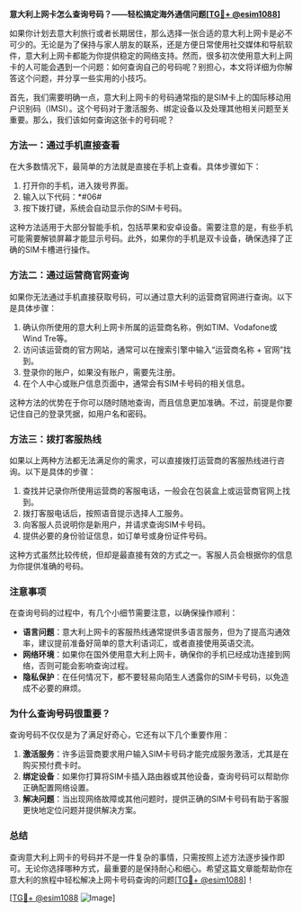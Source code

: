 **意大利上网卡怎么查询号码？——轻松搞定海外通信问题[[TG💪+ @esim1088](https://t.me/s/esim1088)]**

如果你计划去意大利旅行或者长期居住，那么选择一张合适的意大利上网卡是必不可少的。无论是为了保持与家人朋友的联系，还是方便日常使用社交媒体和导航软件，意大利上网卡都能为你提供稳定的网络支持。然而，很多初次使用意大利上网卡的人可能会遇到一个问题：如何查询自己的号码呢？别担心，本文将详细为你解答这个问题，并分享一些实用的小技巧。

首先，我们需要明确一点，意大利上网卡的号码通常指的是SIM卡上的国际移动用户识别码（IMSI）。这个号码对于激活服务、绑定设备以及处理其他相关问题至关重要。那么，我们该如何查询这张卡的号码呢？

### **方法一：通过手机直接查看**

在大多数情况下，最简单的方法就是直接在手机上查看。具体步骤如下：

1. 打开你的手机，进入拨号界面。
2. 输入以下代码：*#06#
3. 按下拨打键，系统会自动显示你的SIM卡号码。

这种方法适用于大部分智能手机，包括苹果和安卓设备。需要注意的是，有些手机可能需要解锁屏幕才能显示号码。此外，如果你的手机是双卡设备，确保选择了正确的SIM卡槽进行操作。

### **方法二：通过运营商官网查询**

如果你无法通过手机直接获取号码，可以通过意大利的运营商官网进行查询。以下是具体步骤：

1. 确认你所使用的意大利上网卡所属的运营商名称，例如TIM、Vodafone或Wind Tre等。
2. 访问该运营商的官方网站，通常可以在搜索引擎中输入“运营商名称 + 官网”找到。
3. 登录你的账户，如果没有账户，需要先注册。
4. 在个人中心或账户信息页面中，通常会有SIM卡号码的相关信息。

这种方法的优势在于你可以随时随地查询，而且信息更加准确。不过，前提是你要记住自己的登录凭据，如用户名和密码。

### **方法三：拨打客服热线**

如果以上两种方法都无法满足你的需求，可以直接拨打运营商的客服热线进行咨询。以下是具体的步骤：

1. 查找并记录你所使用运营商的客服电话，一般会在包装盒上或运营商官网上找到。
2. 拨打客服电话后，按照语音提示选择人工服务。
3. 向客服人员说明你是新用户，并请求查询SIM卡号码。
4. 提供必要的身份验证信息，如订单号或身份证件号码。

这种方式虽然比较传统，但却是最直接有效的方式之一。客服人员会根据你的信息为你提供准确的号码。

### **注意事项**

在查询号码的过程中，有几个小细节需要注意，以确保操作顺利：

- **语言问题**：意大利上网卡的客服热线通常提供多语言服务，但为了提高沟通效率，建议提前准备好简单的意大利语词汇，或者直接使用英语交流。
- **网络环境**：如果你在国外使用意大利上网卡，确保你的手机已经成功连接到网络，否则可能会影响查询过程。
- **隐私保护**：在任何情况下，都不要轻易向陌生人透露你的SIM卡号码，以免造成不必要的麻烦。

### **为什么查询号码很重要？**

查询号码不仅仅是为了满足好奇心，它还有以下几个重要作用：

1. **激活服务**：许多运营商要求用户输入SIM卡号码才能完成服务激活，尤其是在购买预付费卡时。
2. **绑定设备**：如果你打算将SIM卡插入路由器或其他设备，查询号码可以帮助你正确配置网络设置。
3. **解决问题**：当出现网络故障或其他问题时，提供正确的SIM卡号码有助于客服更快地定位问题并提供解决方案。

### **总结**

查询意大利上网卡的号码并不是一件复杂的事情，只需按照上述方法逐步操作即可。无论你选择哪种方式，最重要的是保持耐心和细心。希望这篇文章能帮助你在意大利的旅程中轻松解决上网卡号码查询的问题[[TG💪+ @esim1088](https://t.me/s/esim1088)]！

[[TG💪+ @esim1088](https://t.me/s/esim1088) ![Image](https://i.postimg.cc/4NQfJmqS/Snipaste-2025-05-13-00-14-12.png)]